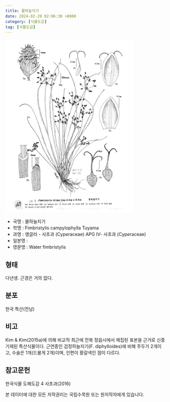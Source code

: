 ```yaml
---
title: 물하늘지기
date: 2024-02-20 02:06:30 +0800
category: [식물도감]
tag: [식물도감]
---
```




![물하늘지기](/assets/img/fileUpload/plants/basic/illustration/9874_illustration_th2.jpg)
- 국명 : 물하늘지기
- 학명 : Fimbristylis campylophylla Tuyama
- 과명 : 앵글러 - 사초과 (Cyperaceae) APG Ⅳ- 사초과 (Cyperaceae)
- 일본명 : 
- 영문명 : Water fimbristylis


## 형태
다년생. 근경은 거의 없다.
## 분포
한국 특산(전남)
## 비고
Kim & Kim(2015a)에 의해 비교적 최근에 전북 정읍시에서 채집된 표본을 근거로 신종 기재된 특산식물이다. 근연종인 검정하늘지기(F. diphylloides)에 비해 주두가 2개이고, 수술은 1개(드물게 2개)이며, 인편이 황갈색인 점이 다르다.
## 참고문헌
한국식물 도해도감 4 사초과(2016)






본 데이터에 대한 모든 저작권리는 국립수목원 또는 원저작자에게 있습니다.
